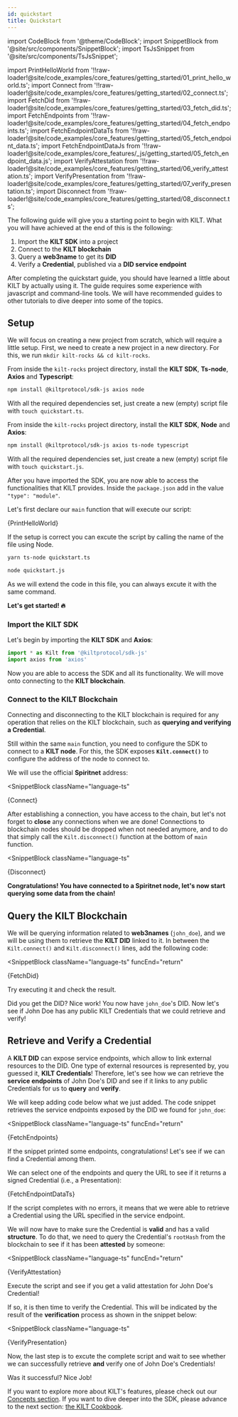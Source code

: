 ```yaml
---
id: quickstart
title: Quickstart
---
```

import CodeBlock from '@theme/CodeBlock';
import SnippetBlock from '@site/src/components/SnippetBlock';
import TsJsSnippet from '@site/src/components/TsJsSnippet';

import PrintHelloWorld from '!!raw-loader!@site/code_examples/core_features/getting_started/01_print_hello_world.ts';
import Connect from '!!raw-loader!@site/code_examples/core_features/getting_started/02_connect.ts';
import FetchDid from '!!raw-loader!@site/code_examples/core_features/getting_started/03_fetch_did.ts';
import FetchEndpoints from '!!raw-loader!@site/code_examples/core_features/getting_started/04_fetch_endpoints.ts';
import FetchEndpointDataTs from '!!raw-loader!@site/code_examples/core_features/getting_started/05_fetch_endpoint_data.ts';
import FetchEndpointDataJs from '!!raw-loader!@site/code_examples/core_features/_js/getting_started/05_fetch_endpoint_data.js';
import VerifyAttestation from '!!raw-loader!@site/code_examples/core_features/getting_started/06_verify_attestation.ts';
import VerifyPresentation from '!!raw-loader!@site/code_examples/core_features/getting_started/07_verify_presentation.ts';
import Disconnect from '!!raw-loader!@site/code_examples/core_features/getting_started/08_disconnect.ts';

The following guide will give you a starting point to begin with KILT.
What you will have achieved at the end of this is the following:

1. Import the **KILT SDK** into a project
2. Connect to the **KILT blockchain**
3. Query a **web3name** to get its **DID**
4. Verify a **Credential**, published via a **DID service endpoint**

After completing the quickstart guide, you should have learned a little about KILT by actually using it.
The guide requires some experience with javascript and command-line tools.
We will have recommended guides to other tutorials to dive deeper into some of the topics.

## Setup

We will focus on creating a new project from scratch, which will require a little setup.
First, we need to create a new project in a new directory.
For this, we run `mkdir kilt-rocks && cd kilt-rocks`.


<Tabs groupId="ts-js-choice">
  <TabItem value='ts' label='Typescript' default>

  From inside the `kilt-rocks` project directory, install the **KILT SDK**, **Ts-node**, **Axios** and **Typescript**:

  ```bash npm2yarn
  npm install @kiltprotocol/sdk-js axios node
  ```

  With all the required dependencies set, just create a new (empty) script file with `touch quickstart.ts`.

  </TabItem>
  <TabItem value='js' label='Javascript'>

  From inside the `kilt-rocks` project directory, install the **KILT SDK**, **Node** and **Axios**:

  ```bash npm2yarn
  npm install @kiltprotocol/sdk-js axios ts-node typescript
  ```

  With all the required dependencies set, just create a new (empty) script file with `touch quickstart.js`.

  </TabItem>
</Tabs>

After you have imported the SDK, you are now able to access the functionalities that KILT provides.
Inside the `package.json` add in the value `"type": "module"`.

Let's first declare our `main` function that will execute our script:

<CodeBlock className="language-ts">
  {PrintHelloWorld}
</CodeBlock>

If the setup is correct you can excute the script by calling the name of the file using Node.

<Tabs groupId="ts-js-choice">
  <TabItem value='ts' label='Typescript' default>

  ```bash
  yarn ts-node quickstart.ts
  ```

  </TabItem>
  <TabItem value='js' label='Javascript'>

  ```bash
  node quickstart.js
  ```

  </TabItem>
</Tabs>

As we will extend the code in this file, you can always excute it with the same command.

**Let's get started! 🔥**

### Import the KILT SDK

Let's begin by importing the **KILT SDK** and **Axios**:

```js
import * as Kilt from '@kiltprotocol/sdk-js'
import axios from 'axios'
```

Now you are able to access the SDK and all its functionality.
We will move onto connecting to the **KILT blockchain**.

### Connect to the KILT Blockchain

Connecting and disconnecting to the KILT blockchain is required for any operation that relies on the KILT blockchain, such as **querying and verifying a Credential**.

Still within the same `main` function, you need to configure the SDK to connect to a **KILT node**.
For this, the SDK exposes **`Kilt.connect()`** to configure the address of the node to connect to.

We will use the official **Spiritnet** address:

<SnippetBlock
  className="language-ts"
>
  {Connect}
</SnippetBlock>

After establishing a connection, you have access to the chain, but let's not forget to **close** any connections when we are done!
Connections to blockchain nodes should be dropped when not needed anymore, and to do that simply call the `Kilt.disconnect()` function at the bottom of `main` function.

<SnippetBlock
  className="language-ts"
>
  {Disconnect}
</SnippetBlock>

**Congratulations!
You have connected to a Spiritnet node, let's now start querying some data from the chain!**

## Query the KILT Blockchain

We will be querying information related to **web3names** (`john_doe`), and we will be using them to retrieve the **KILT DID** linked to it.
In between the `Kilt.connect()` and `Kilt.disconnect()` lines, add the following code:

<SnippetBlock
  className="language-ts"
  funcEnd="return"
>
  {FetchDid}
</SnippetBlock>

Try executing it and check the result.

Did you get the DID? Nice work! You now have `john_doe`'s DID.
Now let's see if John Doe has any public KILT Credentials that we could retrieve and verify!

## Retrieve and Verify a Credential

A **KILT DID** can expose service endpoints, which allow to link external resources to the DID.
One type of external resources is represented by, you guessed it, **KILT Credentials**!
Therefore, let's see how we can retrieve the **service endpoints** of John Doe's DID and see if it links to any public Credentials for us to **query** and **verify**.

We will keep adding code below what we just added.
The code snippet retrieves the service endpoints exposed by the DID we found for `john_doe`:

<SnippetBlock
  className="language-ts"
  funcEnd="return"
>
  {FetchEndpoints}
</SnippetBlock>

If the snippet printed some endpoints, congratulations!
Let's see if we can find a Credential among them.

We can select one of the endpoints and query the URL to see if it returns a signed Credential (i.e., a Presentation):

<TsJsSnippet tsSnippet={FetchEndpointDataTs} jsSnippet={FetchEndpointDataJs} funcEnd="return">
  {FetchEndpointDataTs}
</TsJsSnippet>

If the script completes with no errors, it means that we were able to retrieve a Credential using the URL specified in the service endpoint.

We will now have to make sure the Credential is **valid** and has a valid **structure**.
To do that, we need to query the Credential's `rootHash` from the blockchain to see if it has been **attested** by someone:

<SnippetBlock
  className="language-ts"
  funcEnd="return"
>
  {VerifyAttestation}
</SnippetBlock>

Execute the script and see if you get a valid attestation for John Doe's Credential!

If so, it is then time to verify the Credential.
This will be indicated by the result of the **verification** process as shown in the snippet below:

<SnippetBlock
  className="language-ts"
>
  {VerifyPresentation}
</SnippetBlock>

Now, the last step is to excute the complete script and wait to see whether we can successfully retrieve **and** verify one of John Doe's Credentials!

Was it successful? Nice Job!

If you want to explore more about KILT's features, please check out our [Concepts section](../../concepts/01_what_is_kilt.md).
If you want to dive deeper into the SDK, please advance to the next section: [the KILT Cookbook](./02_cookbook/01_dids/01_light_did_creation.md).
